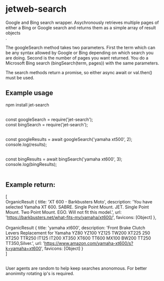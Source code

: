 # jetweb-search
Google and Bing search wrapper. Asychronously retrieves multiple pages of either a Bing or Google search and returns them as a simple array of result objects<br>.

The googleSearch method takes two parameters. First the term which can be any syntax allowed by Google or Bing depending on which search you are doing. Second is the number of pages you want returned. You do a Microsoft Bing search (bingSearch(term, pages)) with the same parameters.<br>

The search methods return a promise, so either async await or val.then() must be used. 
 


## Example usage
npm install jet-search<br><br>

const googleSearch = require('jet-search');<br>
const bingSearch = require('jet-search');<br><br>

const googleResults = await googleSearch('yamaha xt500', 2);<br>
console.log(results);<br><br>

const bingResults = await bingSearch('yamaha xt600', 3);<br>
console.log(bingResults);<br><br>



## Example return: <br>
[<br>
    OrganicResult {
      title: 'XT 600 - Barkbusters Moto',
      description: 'You have selected Yamaha XT 600. SABRE. Single Point Mount. JET. Single Point Mount. Two Point Mount. EGO. Will not fit this model.',
      url: 'https://barkbusters.net/what-fits-my/yamaha/xt600/',
      favicons: [Object]
    },<br><br>
    OrganicResult {
      title: 'yamaha xt600',
      description: 'Front Brake Clutch Levers Replacement for Yamaha YZ80 YZ100 YZ125 TW200 XT225 250 XT250 TTR250 IT125 IT200 XT350 XT600 TT600 MX100 BW200 TT250 TT350,Silver.',
      url: 'https://www.amazon.com/yamaha-xt600/s?k=yamaha+xt600',
      favicons: [Object]
    }<br>
  ]<br><br>


  User agents are random to help keep searches anonomous. For better anonimity rotating ip's is required.

